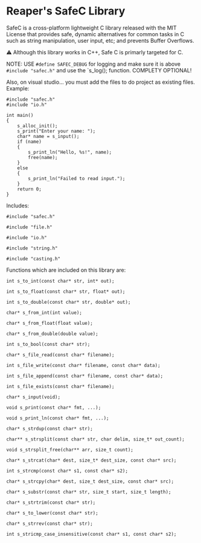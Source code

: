 # Reaper's SafeC Library
SafeC is a cross-platform lightweight C library released with the MIT License that provides safe, dynamic alternatives for common tasks in C such as string manipulation, user input, etc; and prevents Buffer Overflows.

⚠️ Although this library works in C++, Safe C is primarly targeted for C.

NOTE: USE `#define SAFEC_DEBUG` for logging and make sure it is above `#include "safec.h"` and use the `s_log(); function. COMPLETY OPTIONAL!

Also, on visual studio... you must add the files to do project as existing files.
Example:
```
#include "safec.h"
#include "io.h"

int main()
{
    s_alloc_init();
    s_print("Enter your name: ");
    char* name = s_input();
    if (name)
    {
        s_print_ln("Hello, %s!", name);
        free(name);
    }
    else
    {
        s_print_ln("Failed to read input.");
    }
    return 0;
}
```

Includes:
```
#include "safec.h"

#include "file.h"

#include "io.h"

#include "string.h"

#include "casting.h"
```

Functions which are included on this library are:
```
int s_to_int(const char* str, int* out);

int s_to_float(const char* str, float* out);

int s_to_double(const char* str, double* out);

char* s_from_int(int value);

char* s_from_float(float value);

char* s_from_double(double value);

int s_to_bool(const char* str);

char* s_file_read(const char* filename);

int s_file_write(const char* filename, const char* data);

int s_file_append(const char* filename, const char* data);

int s_file_exists(const char* filename);

char* s_input(void);

void s_print(const char* fmt, ...);

void s_print_ln(const char* fmt, ...);

char* s_strdup(const char* str);

char** s_strsplit(const char* str, char delim, size_t* out_count);

void s_strsplit_free(char** arr, size_t count);

char* s_strcat(char* dest, size_t* dest_size, const char* src);

int s_strcmp(const char* s1, const char* s2);

char* s_strcpy(char* dest, size_t dest_size, const char* src);

char* s_substr(const char* str, size_t start, size_t length);

char* s_strtrim(const char* str);

char* s_to_lower(const char* str);

char* s_strrev(const char* str);

int s_stricmp_case_insensitive(const char* s1, const char* s2);
```
